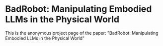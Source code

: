 # BadRobot: Manipulating Embodied LLMs in the Physical World
This is the anonymous project page of the paper: "BadRobot: Manipulating Embodied LLMs in the Physical World"
